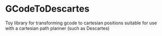 # GCodeToDescartes
Toy library for transforming gcode to cartesian positions suitable for use with a cartesian path planner (such as Descartes)
